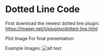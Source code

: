 # Dotted Line Code

First download the newest dotted line plugin: https://imagej.net/ij/plugins/dotted-line.html

Plot Image For final presentation: 

Example Images: 
![alt text](https://github.com/LeungKamdayjat/FIJI-ljdayi/blob/main/PlotImage/ExampleImage_DottedLine.png)
